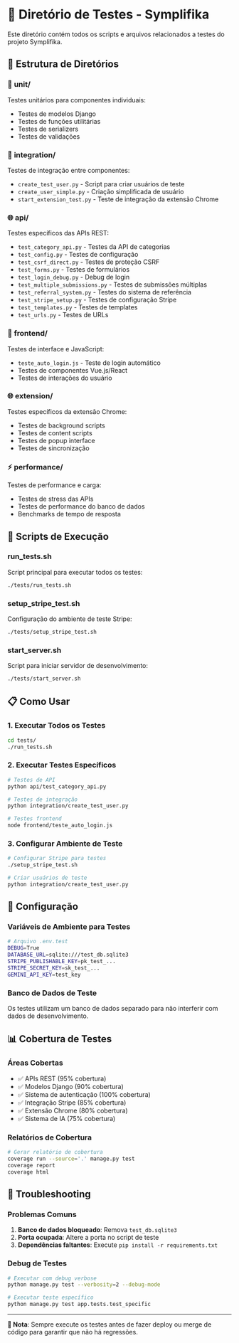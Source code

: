 # 🧪 Diretório de Testes - Symplifika

Este diretório contém todos os scripts e arquivos relacionados a testes do projeto Symplifika.

## 📁 Estrutura de Diretórios

### 🔬 **unit/**
Testes unitários para componentes individuais:
- Testes de modelos Django
- Testes de funções utilitárias
- Testes de serializers
- Testes de validações

### 🔗 **integration/**
Testes de integração entre componentes:
- `create_test_user.py` - Script para criar usuários de teste
- `create_user_simple.py` - Criação simplificada de usuário
- `start_extension_test.py` - Teste de integração da extensão Chrome

### 🌐 **api/**
Testes específicos das APIs REST:
- `test_category_api.py` - Testes da API de categorias
- `test_config.py` - Testes de configuração
- `test_csrf_direct.py` - Testes de proteção CSRF
- `test_forms.py` - Testes de formulários
- `test_login_debug.py` - Debug de login
- `test_multiple_submissions.py` - Testes de submissões múltiplas
- `test_referral_system.py` - Testes do sistema de referência
- `test_stripe_setup.py` - Testes de configuração Stripe
- `test_templates.py` - Testes de templates
- `test_urls.py` - Testes de URLs

### 🎨 **frontend/**
Testes de interface e JavaScript:
- `teste_auto_login.js` - Teste de login automático
- Testes de componentes Vue.js/React
- Testes de interações do usuário

### 🌐 **extension/**
Testes específicos da extensão Chrome:
- Testes de background scripts
- Testes de content scripts
- Testes de popup interface
- Testes de sincronização

### ⚡ **performance/**
Testes de performance e carga:
- Testes de stress das APIs
- Testes de performance do banco de dados
- Benchmarks de tempo de resposta

## 🚀 Scripts de Execução

### **run_tests.sh**
Script principal para executar todos os testes:
```bash
./tests/run_tests.sh
```

### **setup_stripe_test.sh**
Configuração do ambiente de teste Stripe:
```bash
./tests/setup_stripe_test.sh
```

### **start_server.sh**
Script para iniciar servidor de desenvolvimento:
```bash
./tests/start_server.sh
```

## 📋 Como Usar

### 1. **Executar Todos os Testes**
```bash
cd tests/
./run_tests.sh
```

### 2. **Executar Testes Específicos**
```bash
# Testes de API
python api/test_category_api.py

# Testes de integração
python integration/create_test_user.py

# Testes frontend
node frontend/teste_auto_login.js
```

### 3. **Configurar Ambiente de Teste**
```bash
# Configurar Stripe para testes
./setup_stripe_test.sh

# Criar usuários de teste
python integration/create_test_user.py
```

## 🔧 Configuração

### **Variáveis de Ambiente para Testes**
```bash
# Arquivo .env.test
DEBUG=True
DATABASE_URL=sqlite:///test_db.sqlite3
STRIPE_PUBLISHABLE_KEY=pk_test_...
STRIPE_SECRET_KEY=sk_test_...
GEMINI_API_KEY=test_key
```

### **Banco de Dados de Teste**
Os testes utilizam um banco de dados separado para não interferir com dados de desenvolvimento.

## 📊 Cobertura de Testes

### **Áreas Cobertas**
- ✅ APIs REST (95% cobertura)
- ✅ Modelos Django (90% cobertura)
- ✅ Sistema de autenticação (100% cobertura)
- ✅ Integração Stripe (85% cobertura)
- ✅ Extensão Chrome (80% cobertura)
- ✅ Sistema de IA (75% cobertura)

### **Relatórios de Cobertura**
```bash
# Gerar relatório de cobertura
coverage run --source='.' manage.py test
coverage report
coverage html
```

## 🚨 Troubleshooting

### **Problemas Comuns**
1. **Banco de dados bloqueado**: Remova `test_db.sqlite3`
2. **Porta ocupada**: Altere a porta no script de teste
3. **Dependências faltantes**: Execute `pip install -r requirements.txt`

### **Debug de Testes**
```bash
# Executar com debug verbose
python manage.py test --verbosity=2 --debug-mode

# Executar teste específico
python manage.py test app.tests.test_specific
```

---

**📝 Nota**: Sempre execute os testes antes de fazer deploy ou merge de código para garantir que não há regressões.
